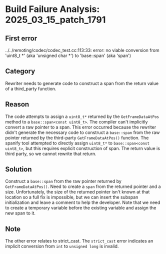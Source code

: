 # Build Failure Analysis: 2025_03_15_patch_1791

## First error

../../remoting/codec/codec_test.cc:113:33: error: no viable conversion from 'uint8_t *' (aka 'unsigned char *') to 'base::span<const uint8_t>' (aka 'span<const unsigned char>')

## Category
Rewriter needs to generate code to construct a span from the return value of a third_party function.

## Reason
The code attempts to assign a `uint8_t*` returned by the `GetFrameDataAtPos` method to a `base::span<const uint8_t>`. The compiler can't implicitly convert a raw pointer to a span. This error occurred because the rewriter didn't generate the necessary code to construct a `base::span` from the raw pointer returned by the third-party `GetFrameDataAtPos()` function. The spanify tool attempted to directly assign `uint8_t*` to `base::span<const uint8_t>`, but this requires explicit construction of span. The return value is third party, so we cannot rewrite that return.

## Solution
Construct a `base::span` from the raw pointer returned by `GetFrameDataAtPos()`. Need to create a `span` from the returned pointer and a size. Unfortunately, the size of the returned pointer isn't known at that location so a full fix is impossible, but we can insert the subspan initialization and leave a comment to help the developer. Note that we need to create a temporary variable before the existing variable and assign the new span to it.

## Note
The other error relates to strict_cast. The `strict_cast` error indicates an implicit conversion from `int` to `unsigned long` is invalid.